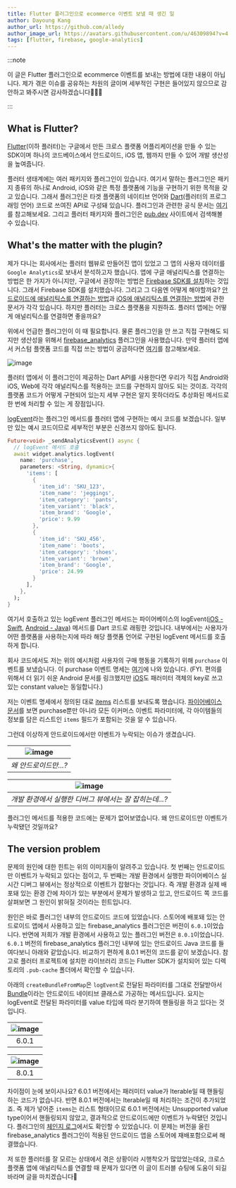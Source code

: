 ```yaml
---
title: Flutter 플러그인으로 ecommerce 이벤트 보낼 때 생긴 일
author: Dayoung Kang
author_url: https://github.com/alledy
author_image_url: https://avatars.githubusercontent.com/u/46309894?v=4
tags: [flutter, firebase, google-analytics]
---
```


:::note

이 글은 Flutter 플러그인으로 ecommerce 이벤트를 보내는 방법에 대한 내용이 아닙니다. 제가 겪은 이슈를 공유하는 차원의 글이며 세부적인 구현은 들어있지 않으므로 감안하고 봐주시면 감사하겠습니다🙋🏻‍♀️

:::

## What is Flutter?

[Flutter](https://flutter.dev/)(이하 플러터)는 구글에서 만든 크로스 플랫폼 어플리케이션을 만들 수 있는 SDK이며 하나의 코드베이스에서 안드로이드, iOS 앱, 웹까지 만들 수 있어 개발 생산성을 높여줍니다.

플러터 생태계에는 여러 패키지와 플러그인이 있습니다. 여기서 말하는 플러그인은 패키지 종류의 하나로 Android, iOS와 같은 특정 플랫폼에 기능을 구현하기 위한 목적을 갖고 있습니다. 그래서 플러그인은 타겟 플랫폼의 네이티브 언어와 [Dart](https://dart.dev/)(플러터의 프로그래밍 언어) 코드로 쓰여진 API로 구성돼 있습니다. 플러그인과 관련한 공식 문서는 [여기](https://flutter.dev/docs/development/packages-and-plugins/using-packages)를 참고해보세요. 그리고 플러터 패키지와 플러그인은 [pub.dev](https://pub.dev/) 사이트에서 검색해볼 수 있습니다.

## What's the matter with the plugin?

제가 다니는 회사에서는 플러터 웹뷰로 만들어진 앱이 있었고 그 앱의 사용자 데이터를 `Google Analytics`로 보내서 분석하고자 했습니다. 앱에 구글 애널리틱스를 연결하는 방법은 한 가지가 아니지만, 구글에서 권장하는 방법은 [Firebase SDK를 설치](https://firebase.google.com/docs/analytics)하는 것입니다. 그래서 Firebase SDK를 설치했습니다. 그리고 그 다음엔 어떻게 해야할까요? [안드로이드에 애널리틱스를 연결하는 방법](https://developers.google.com/analytics/devguides/collection/firebase/android/start)과 [iOS에 애널리틱스를 연결하는 방법](https://developers.google.com/analytics/devguides/collection/firebase/ios/start)에 관한 문서가 각각 있습니다. 하지만 플러터는 크로스 플랫폼을 지원하죠. 플러터 앱에는 어떻게 애널리틱스를 연결하면 좋을까요?

위에서 언급한 플러그인이 이 때 필요합니다. 물론 플러그인을 안 쓰고 직접 구현해도 되지만 생산성을 위해서 [firebase_analytics](https://pub.dev/packages/firebase_analytics) 플러그인을 사용했습니다. 만약 플러터 앱에서 커스텀 플랫폼 코드를 직접 쓰는 방법이 궁금하다면 [여기](https://flutter.dev/docs/development/platform-integration/platform-channels)를 참고해보세요.

![image](https://user-images.githubusercontent.com/46309894/132012289-4a26bb51-360e-438e-b67b-64779d16ba78.png)

플러터 앱에서 이 플러그인이 제공하는 Dart API를 사용한다면 우리가 직접 Android와 iOS, Web에 각각 애널리틱스를 적용하는 코드를 구현하지 않아도 되는 것이죠. 각각의 플랫폼 코드가 어떻게 구현되어 있는지 세부 구현은 알지 못하더라도 추상화된 메서드로 한 번에 처리할 수 있는 게 장점입니다.

[logEvent](https://pub.dev/documentation/firebase_analytics/latest/firebase_analytics/FirebaseAnalytics/logEvent.html)라는 플러그인 메서드를 플러터 앱에 구현하는 예시 코드를 보겠습니다. 일부만 있는 예시 코드이므로 세부적인 부분은 신경쓰지 않아도 됩니다.

```dart
Future<void> _sendAnalyticsEvent() async {
  // logEvent 메서드 호출
  await widget.analytics.logEvent(
    name: 'purchase',
    parameters: <String, dynamic>{
      'items': [
        {
          'item_id': 'SKU_123',
          'item_name': 'jeggings',
          'item_category': 'pants',
          'item_variant': 'black',
          'item_brand': 'Google',
          'price': 9.99
        },
        {
          'item_id': 'SKU_456',
          'item_name': 'boots',
          'item_category': 'shoes',
          'item_variant': 'brown',
          'item_brand': 'Google',
          'price': 24.99
        }
      ],
    },
  );
}
```

여기서 호출하고 있는 logEvent 플러그인 메서드는 파이어베이스의 logEvent([iOS - Swift](https://firebase.google.com/docs/reference/swift/firebaseanalytics/api/reference/Classes/Analytics#logevent_:parameters:), [Android - Java](<https://firebase.google.com/docs/reference/android/com/google/firebase/analytics/FirebaseAnalytics#logEvent(java.lang.String,%20android.os.Bundle)>)) 메서드를 Dart 코드로 래핑한 것입니다. 내부에서는 사용자가 어떤 플랫폼을 사용하는지에 따라 해당 플랫폼 언어로 구현된 logEvent 메서드를 호출하게 합니다.

회사 코드에서도 저는 위의 예시처럼 사용자의 구매 행동을 기록하기 위해 `purchase` 이벤트를 보냈습니다. 이 purchase 이벤트 명세는 [여기](https://firebase.google.com/docs/reference/android/com/google/firebase/analytics/FirebaseAnalytics.Event#PURCHASE)에 나와 있습니다. (FYI. 편의를 위해서 더 읽기 쉬운 Android 문서를 링크했지만 [iOS](https://firebase.google.com/docs/reference/swift/firebaseanalytics/api/reference/Constants#analyticseventpurchase)도 패러미터 객체의 key로 쓰고 있는 constant value는 동일합니다.)

저는 이벤트 명세에서 정의된 대로 [items](https://firebase.google.com/docs/reference/android/com/google/firebase/analytics/FirebaseAnalytics.Param#ITEMS) 리스트를 보내도록 했습니다. [파이어베이스 문서](https://firebase.google.com/docs/analytics/measure-ecommerce)를 보면 purchase뿐만 아니라 모든 이커머스 이벤트 파라미터에, 각 아이템들의 정보를 담은 리스트인 `items` 필드가 포함되는 것을 알 수 있습니다.

그런데 이상하게 안드로이드에서만 이벤트가 누락되는 이슈가 생겼습니다.

| ![image](https://user-images.githubusercontent.com/46309894/132041048-9329dc40-5e48-4773-ac33-b7b3dd036526.png) |
| :-------------------------------------------------------------------------------------------------------------: |
|                                              _왜 안드로이드만...?_                                              |

| ![image](https://user-images.githubusercontent.com/46309894/132098237-92c57edb-4502-4299-82e6-c237090be73c.png) |
| :-------------------------------------------------------------------------------------------------------------: |
|                             _개발 환경에서 실행한 디버그 뷰에서는 잘 잡히는데...?_                              |

플러그인 메서드를 적용한 코드에는 문제가 없어보였습니다. 왜 안드로이드만 이벤트가 누락됐던 것일까요?

## The version problem

문제의 원인에 대한 힌트는 위의 이미지들이 알려주고 있습니다. 첫 번째는 안드로이드만 이벤트가 누락되고 있다는 점이고, 두 번째는 개발 환경에서 실행한 파이어베이스 실시간 디버그 뷰에서는 정상적으로 이벤트가 잡혔다는 것입니다. 즉 개발 환경과 실제 배포돼 있는 환경 간에 차이가 있는 부분에서 문제가 발생하고 있고, 안드로이드 쪽 코드를 살펴보면 그 원인이 밝혀질 것이라는 힌트입니다.

원인은 바로 플러그인 내부의 안드로이드 코드에 있었습니다. 스토어에 배포돼 있는 안드로이드 앱에서 사용하고 있는 firebase_analytics 플러그인은 버전이 `6.0.1`이었습니다. 반면에 저희가 개발 환경에서 사용하고 있는 플러그인 버전은 `8.0.1`이었습니다. `6.0.1` 버전의 firebase_analytics 플러그인 내부에 있는 안드로이드 Java 코드를 들여다보니 아래와 같았습니다. 비교하기 편하게 8.0.1 버전의 코드를 같이 보겠습니다. 참고로 플러터 프로젝트에 설치한 라이브러리 코드는 Flutter SDK가 설치되어 있는 디렉토리의 `.pub-cache` 폴더에서 확인할 수 있습니다.

아래의 `createBundleFromMap`은 `logEvent`로 전달된 파라미터를 그대로 전달받아서 [Bundle](https://developer.android.com/reference/android/os/Bundle.html)이라는 안드로이드 네이티브 클래스로 가공하는 메서드입니다. 요지는 logEvent로 전달된 파라미터를 value 타입에 따라 분기하여 핸들링을 하고 있다는 것입니다.

| ![image](https://user-images.githubusercontent.com/46309894/132042591-13dd1f5a-d603-4963-84dd-8c7375a8c0a4.png) |
| :-------------------------------------------------------------------------------------------------------------: |
|                                                      6.0.1                                                      |

| ![image](https://user-images.githubusercontent.com/46309894/132042721-c5cf534a-add0-47aa-8d44-271c653e424d.png) |
| :-------------------------------------------------------------------------------------------------------------: |
|                                                      8.0.1                                                      |

차이점이 눈에 보이시나요? 6.0.1 버전에서는 패러미터 value가 Iterable일 때 핸들링하는 코드가 없습니다. 반면 8.0.1 버전에서는 Iterable일 때 처리하는 조건이 추가되었죠. 즉 제가 넣어준 `items`는 리스트 형태이므로 6.0.1 버전에서는 Unsupported value type이어서 핸들링되지 않았고, 결과적으로 안드로이드에만 이벤트가 누락됐던 것입니다. 플러그인의 [체인지 로그](https://pub.dev/packages/firebase_analytics/changelog#800-dev2)에서도 확인할 수 있었습니다. 이 문제는 버전을 올린 firebase_analytics 플러그인이 적용된 안드로이드 앱을 스토어에 재배포함으로써 해결했습니다.

저 또한 플러터를 잘 모르는 상태에서 겪은 상황이라 시행착오가 많았었는데요, 크로스 플랫폼 앱에 애널리틱스를 연결할 때 문제가 있다면 이 글이 트러블 슈팅에 도움이 되길 바라며 글을 마치겠습니다🙌
